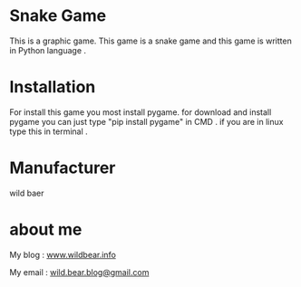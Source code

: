 # Snake Game
 This is a graphic game. This game is a snake game and this game is written in Python language .
                                              

# Installation
For install this game you most install pygame. for download and install pygame you can just type "pip install pygame" in CMD .
if you are in linux type this in terminal .
 
 
# Manufacturer
 wild baer 
 
 
# about me
 My blog : www.wildbear.info
 
 
 
 My email : wild.bear.blog@gmail.com

